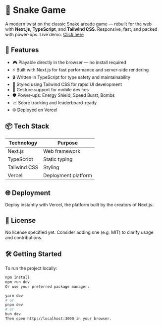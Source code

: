 # 🐍 Snake Game

A modern twist on the classic Snake arcade game — rebuilt for the web with **Next.js**, **TypeScript**, and **Tailwind CSS**. Responsive, fast, and packed with power-ups.
Live demo: [Click here](https://snake-game-peach-delta.vercel.app/)

## 🚀 Features

- 🎮 Playable directly in the browser — no install required
- ⚡ Built with Next.js for fast performance and server-side rendering
- 🔒 Written in TypeScript for type safety and maintainability
- 🎨 Styled using Tailwind CSS for rapid UI development
- 🧠 Gesture support for mobile devices
- 🛡️ Power-ups: Energy Shield, Speed Burst, Bombs
- 📈 Score tracking and leaderboard-ready
- 🌐 Deployed on Vercel

## 📦 Tech Stack

| Technology     | Purpose              |
|----------------|----------------------|
| Next.js        | Web framework        |
| TypeScript     | Static typing        |
| Tailwind CSS   | Styling              |
| Vercel         | Deployment platform  |

## 🌐 Deployment
Deploy instantly with Vercel, the platform built by the creators of Next.js..

## 📄 License
No license specified yet. Consider adding one (e.g. MIT) to clarify usage and contributions.

## 🛠️ Getting Started

To run the project locally:

```bash
npm install
npm run dev
Or use your preferred package manager:

yarn dev
# or
pnpm dev
# or
bun dev
Then open http://localhost:3000 in your browser.
